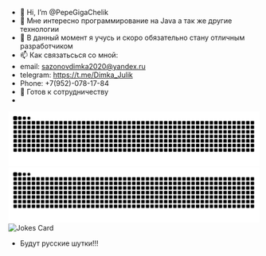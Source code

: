 - 👋 Hi, I’m @PepeGigaChelik
- 👀 Мне интересно программирование на Java а так же другие технологии
- 🌱 В данный момент я учусь и скоро обязательно стану отличным разработчиком
- 📫 Как связатьсься со мной:
-   email: sazonovdimka2020@yandex.ru
-   telegram: https://t.me/Dimka_Julik
-   Phone: +7(952)-078-17-84
- 💞 Готов к сотрудничеству
- 
![github contribution grid snake animation](https://raw.githubusercontent.com/shahradelahi/shahradelahi/output/github-contribution-grid-snake-dark.svg#gh-dark-mode-only)
![github contribution grid snake animation](https://raw.githubusercontent.com/shahradelahi/shahradelahi/output/github-contribution-grid-snake.svg#gh-light-mode-only) ![Jokes Card](https://readme-jokes.vercel.app/api)
- Будут русские шутки!!!
